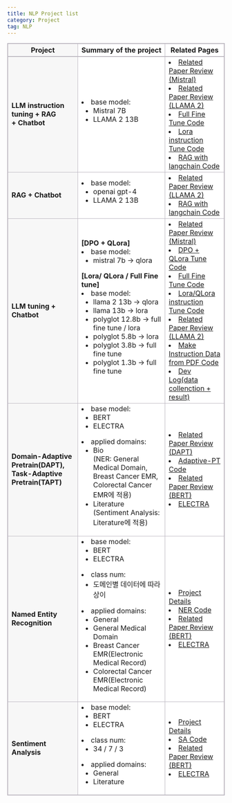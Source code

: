 ```yaml
---
title: NLP Project list
category: Project
tag: NLP
---
```


<html>
  <head>
    <style type="text/css">
      .line{border-bottom: 1px solid #BDB8C1;}
      .line2{border-bottom: 2px solid #BDB8C1;}
      .line3{border-bottom: 1px solid #BDB8C1; background-color: #F7F7F7;}
      .line4{border-bottom: 2px solid #BDB8C1; background-color: #F7F7F7;}
      table, th, td {
         border:1px solid #BDB8C1;
         background-color: #FFFFFF;
       }
    </style>
   </head>
   <body>
     <table style="border-collapse:collapse">
       <tr>
         <th class="line4" bgcolor="#F8F7F9">Project</th>
         <th class="line2">Summary of the project</th><th class="line2">Related Pages</th>
       </tr>
       <tr>
         <td class="line3"><strong>LLM instruction tuning + RAG<br>+ Chatbot</strong></td>
         <td class="line">
           <li>base model:
             <ul>
               <li>Mistral 7B</li>
               <li>LLAMA 2 13B</li>
             </ul>
           </li>
         </td>
         <td class="line">
           <li><a href="https://finddme.github.io/natural%20language%20processing/2023/12/04/Mistral/">Related Paper Review (Mistral)</a></li>
           <li><a href="https://finddme.github.io/natural%20language%20processing/2023/10/10/LLMA2/">Related Paper Review (LLAMA 2)</a></li>
           <li><a href="https://github.com/finddme/LLM-Tuning/tree/main/Full_Fine-Tune">Full Fine Tune Code</a></li>
           <li><a href="https://github.com/finddme/LLM-Tuning/tree/main/Lora_QLora">Lora instruction Tune Code</a></li>
           <li><a href="https://github.com/finddme/RAG">RAG with langchain Code</a></li>
         </td>
       </tr>
       <tr>
         <td class="line3"><strong>RAG + Chatbot</strong></td>
         <td class="line">
           <li>base model:
             <ul>
               <li>openai gpt-4</li>
               <li>LLAMA 2 13B</li>
             </ul>
           </li>
         </td>
         <td class="line">
           <li><a href="https://finddme.github.io/natural%20language%20processing/2023/10/10/LLMA2/">Related Paper Review (LLAMA 2)</a></li>
           <li><a href="https://github.com/finddme/RAG">RAG with langchain Code</a></li>
         </td>
       </tr>
       <tr>
         <td class="line3"><strong>LLM tuning + Chatbot</strong></td>
         <td class="line">
           <strong>[DPO + QLora]</strong>
           <li>base model:
             <ul>
               <li>mistral 7b → qlora</li>
             </ul>
           </li>
           <strong>[Lora/ QLora / Full Fine tune]</strong>
           <li>base model:
             <ul>
               <li>llama 2 13b → qlora</li>
               <li>llama 13b → lora</li>
               <li>polyglot 12.8b → full fine tune / lora</li>
               <li>polyglot 5.8b → lora</li>
               <li>polyglot 3.8b → full fine tune</li>
               <li>polyglot 1.3b → full fine tune</li>
             </ul>
           </li>
         </td>
         <td class="line">
           <li><a href="https://finddme.github.io/natural%20language%20processing/2023/12/04/Mistral/">Related Paper Review (Mistral)</a></li>
           <li><a href="https://github.com/finddme/LLM-Tuning/tree/main/DPO_QLora">DPO + QLora Tune Code</a></li>
           <li><a href="https://github.com/finddme/LLM-Tuning/tree/main/Full_Fine-Tune">Full Fine Tune Code</a></li>
           <li><a href="https://github.com/finddme/LLM-Tuning/tree/main/Lora_QLora">Lora/QLora instruction Tune Code</a></li>
           <li><a href="https://finddme.github.io/natural%20language%20processing/2023/10/10/LLMA2/">Related Paper Review (LLAMA 2)</a></li>
           <li><a href="https://github.com/finddme/RAG/blob/main/make_instruction_Data_from_pdf.ipynb">Make Instruction Data from PDF Code</a></li>
           <li><a href="https://finddme.github.io/development/2023/03/31/LLM_instruction_tuning/">Dev Log(data collenction + result)</a></li>
         </td>
       </tr>
       <tr>
         <td class="line3"><strong>Domain-Adaptive Pretrain(DAPT),<br> Task-Adaptive Pretrain(TAPT)</strong></td>
         <td class="line">
           <li>base model: 
             <ul>
               <li>BERT</li>
               <li>ELECTRA</li>
             </ul>
           </li>
           <li>applied domains: 
             <ul>
               <li>Bio<br>(NER: General Medical Domain, Breast Cancer EMR,<br>     Colorectal Cancer EMR에 적용)</li>
               <li>Literature<br>(Sentiment Analysis: Literature에 적용)</li>
             </ul>
            </li>
         </td>
         <td class="line">
           <li><a href="https://finddme.github.io/natural%20language%20processing/2022/11/29/DAPT/">Related Paper Review (DAPT)</a></li>
           <li><a href="https://github.com/finddme/Adaptive-PT">Adaptive-PT Code</a></li>
           <li><a href="https://finddme.github.io/natural%20language%20processing/2019/11/22/Bert/">Related Paper Review (BERT)</a></li>
           <li><a href="https://finddme.github.io/natural%20language%20processing/2022/11/30/LMsummary/#electra--efficiently-learning-an-encoder-that-classifies-token-replacements-accurately">ELECTRA</a></li>
         </td>
       </tr>
       <tr>
         <td class="line3"><strong>Named Entity Recognition</strong></td>
         <td class="line">
           <li>base model: 
             <ul>
               <li>BERT</li>
               <li>ELECTRA</li>
             </ul>
           </li>
           <li>class num: 
             <ul>
               <li>도메인별 데이터에 따라 상이</li>
             </ul>
           </li>
           <li>applied domains:
             <ul>
               <li>General</li>
               <li>General Medical Domain</li>
               <li>Breast Cancer EMR(Electronic Medical Record)</li>
               <li>Colorectal Cancer EMR(Electronic Medical Record)</li>
             </ul>
           </li>
         </td>
         <td class="line">
           <li><a href="https://finddme.github.io/development/2022/09/24/NER/">Project Details</a></li>
           <li><a href="https://github.com/finddme/NER_electra">NER Code</a></li>
           <li><a href="https://finddme.github.io/natural%20language%20processing/2019/11/22/Bert/">Related Paper Review (BERT)</a></li>
           <li><a href="https://finddme.github.io/natural%20language%20processing/2022/11/30/LMsummary/#electra--efficiently-learning-an-encoder-that-classifies-token-replacements-accurately">ELECTRA</a></li>
         </td>
       </tr>
       <tr>
         <td class="line3"><strong>Sentiment Analysis</strong></td>
         <td class="line">
           <li>base model: 
             <ul>
               <li>BERT</li>
               <li>ELECTRA</li>
             </ul>
           </li>
           <li>class num: 
             <ul>
               <li>34 / 7 / 3</li>
             </ul>
           </li>
           <li>applied domains: 
             <ul>
               <li>General</li>
               <li>Literature</li>
             </ul>
            </li>
         </td>
         <td class="line">
           <li><a href="https://finddme.github.io/development/2022/09/25/SentimentAnalysis/">Project Details</a></li>
           <li><a href="https://github.com/finddme/Sentiment_analysis">SA Code</a></li>
           <li><a href="https://finddme.github.io/natural%20language%20processing/2019/11/22/Bert/">Related Paper Review (BERT)</a></li>
           <li><a href="https://finddme.github.io/natural%20language%20processing/2022/11/30/LMsummary/#electra--efficiently-learning-an-encoder-that-classifies-token-replacements-accurately">ELECTRA</a></li>
         </td>
       </tr>
   </table>
 </body>
</html>




